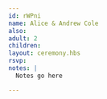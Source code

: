 ```yaml
---
id: rWPni
name: Alice & Andrew Cole
also:
adult: 2
children:
layout: ceremony.hbs
rsvp:
notes: |
  Notes go here

---
```

